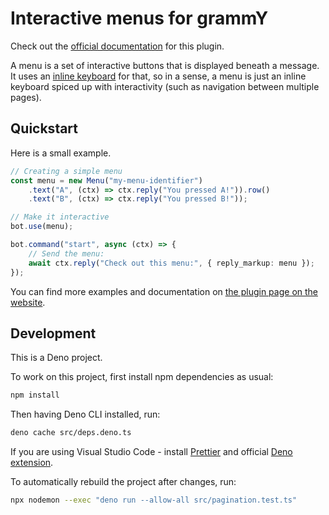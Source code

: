 # Interactive menus for grammY

Check out the [official documentation](https://grammy.dev/plugins/menu.html) for this plugin.

A menu is a set of interactive buttons that is displayed beneath a message.
It uses an [inline keyboard](https://grammy.dev/plugins/keyboard.html) for that, so in a sense, a menu is just an inline keyboard spiced up with interactivity (such as navigation between multiple pages).

## Quickstart

Here is a small example.

```ts
// Creating a simple menu
const menu = new Menu("my-menu-identifier")
    .text("A", (ctx) => ctx.reply("You pressed A!")).row()
    .text("B", (ctx) => ctx.reply("You pressed B!"));

// Make it interactive
bot.use(menu);

bot.command("start", async (ctx) => {
    // Send the menu:
    await ctx.reply("Check out this menu:", { reply_markup: menu });
});
```

You can find more examples and documentation on [the plugin page on the website](https://grammy.dev/plugins/menu.html).

## Development

This is a Deno project.

To work on this project, first install npm dependencies as usual:

```bash
npm install
```

Then having Deno CLI installed, run:

```bash
deno cache src/deps.deno.ts
```

If you are using Visual Studio Code - install [Prettier](https://marketplace.visualstudio.com/items?itemName=esbenp.prettier-vscode)
and official [Deno extension](https://marketplace.visualstudio.com/items?itemName=denoland.vscode-deno).

To automatically rebuild the project after changes, run:

```bash
npx nodemon --exec "deno run --allow-all src/pagination.test.ts"
```
